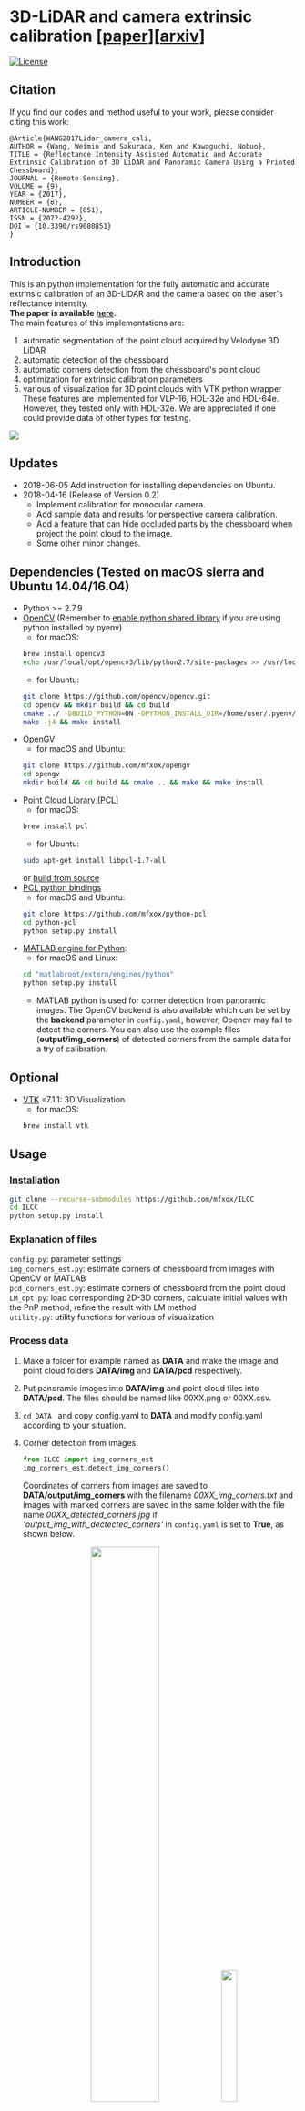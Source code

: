 # 3D-LiDAR and camera extrinsic calibration [[paper](http://www.mdpi.com/2072-4292/9/8/851/htm)][[arxiv](https://arxiv.org/abs/1708.05514)]
<!-- based on reflectance intensity of the laser -->

[![License](https://img.shields.io/badge/license-BSD-blue.svg)](LICENSE) 

## Citation
If you find our codes and method useful to your work, please consider citing this work:

    @Article{WANG2017Lidar_camera_cali,
    AUTHOR = {Wang, Weimin and Sakurada, Ken and Kawaguchi, Nobuo},
    TITLE = {Reflectance Intensity Assisted Automatic and Accurate Extrinsic Calibration of 3D LiDAR and Panoramic Camera Using a Printed Chessboard},
    JOURNAL = {Remote Sensing},
    VOLUME = {9},
    YEAR = {2017},
    NUMBER = {8},
    ARTICLE-NUMBER = {851},
    ISSN = {2072-4292},
    DOI = {10.3390/rs9080851}
    }

## Introduction

<!-- [[paper]](http://www.mdpi.com/journal/remotesensing)-->
This is an python implementation for the fully automatic and accurate extrinsic calibration of an 3D-LiDAR and the camera based on the laser's reflectance intensity. <br>
__The paper is available [here](http://www.mdpi.com/2072-4292/9/8/851/htm).__<br>
The main features of this implementations are:<br>
1. automatic segmentation of the point cloud acquired by Velodyne 3D LiDAR 
1. automatic detection of the chessboard 
1. automatic corners detection from the chessboard's point cloud
1. optimization for extrinsic calibration parameters
1. various of visualization for 3D point clouds with VTK python wrapper<br>
These features are implemented for VLP-16, HDL-32e and HDL-64e. However, they tested only with HDL-32e. We are appreciated if one could provide data of other types for testing.
<img src="readme_files/VLP16_omni60.gif" />


## Updates
* 2018-06-05 Add instruction for installing dependencies on Ubuntu.
* 2018-04-16 (Release of Version 0.2) 
    - Implement calibration for monocular camera.
    - Add sample data and results for perspective camera calibration.
    - Add a feature that can hide occluded parts by the chessboard when project the point cloud to the image.
    - Some other minor changes. 


## Dependencies (Tested on macOS sierra and Ubuntu 14.04/16.04)
* Python >= 2.7.9
* [OpenCV](http://opencv.org/) (Remember to [enable python shared library](https://github.com/pyenv/pyenv/wiki) if you are using python installed by  pyenv)
    - for macOS:<br> 
    ```sh
    brew install opencv3
    echo /usr/local/opt/opencv3/lib/python2.7/site-packages >> /usr/local/lib/python2.7/site-packages/opencv3.pth
    ```
    - for Ubuntu:<br> 
    ```sh
    git clone https://github.com/opencv/opencv.git
    cd opencv && mkdir build && cd build
    cmake ../ -DBUILD_PYTHON=ON -DPYTHON_INSTALL_DIR=/home/user/.pyenv/versions/2.7.16/lib/python2.7/site-packages -DPYTHON_EXECUTABLE=/home/user/.pyenv/shims/python
    make -j4 && make install
    ```
* [OpenGV](https://laurentkneip.github.io/opengv/page_installation.html)
    - for macOS and Ubuntu:<br> 
    ```sh
    git clone https://github.com/mfxox/opengv
    cd opengv
    mkdir build && cd build && cmake .. && make && make install
    ```
* [Point Cloud Library (PCL)](http://pointclouds.org/)
    - for macOS:<br> 
    ```sh
    brew install pcl
    ```
    - for Ubuntu:<br> 
    ```sh
    sudo apt-get install libpcl-1.7-all
    ```
    or [build from source](http://www.pointclouds.org/documentation/tutorials/compiling_pcl_posix.php)
* [PCL python bindings](<https://github.com/mfxox/python-pcl>)
    - for macOS and Ubuntu:<br> 
    ```sh
    git clone https://github.com/mfxox/python-pcl
    cd python-pcl
    python setup.py install
    ```
* [MATLAB engine for Python](https://www.mathworks.com/help/matlab/matlab_external/install-the-matlab-engine-for-python.html): 
    - for macOS and Linux:<br> 
    ```sh
    cd "matlabroot/extern/engines/python"
    python setup.py install
    ```
    - MATLAB python is used for corner detection from panoramic images. The OpenCV backend is also available which can be set by the __backend__ parameter in ```config.yaml```, however, Opencv may fail to detect the corners. You can also use the example files (__output/img_corners__) of detected corners from the sample data for a try of calibration.
<!-- * Other python packages: pip install -r [requirements.txt](requirements.txt) -->


## Optional
<!-- * [MATLAB engine for Python](https://www.mathworks.com/help/matlab/matlab_external/install-the-matlab-engine-for-python.html): Corner detection from images with MATLAB
   - for macOS or Linux:<br> 
    ```sh
    cd "matlabroot/extern/engines/python"
    python setup.py install
    ``` -->
* [VTK](https://github.com/Kitware/VTK) =7.1.1: 3D Visualization
    - for macOS:<br> 
    ```sh
    brew install vtk
    ```

## Usage
### Installation
```sh
git clone --recurse-submodules https://github.com/mfxox/ILCC
cd ILCC
python setup.py install
```


### Explanation of files
```config.py```: parameter settings <br>
 ```img_corners_est.py```: estimate corners of chessboard from images with OpenCV or MATLAB<br>
```pcd_corners_est.py```: estimate corners of chessboard from the point cloud<br>
```LM_opt.py```: load corresponding 2D-3D corners, calculate initial values with the PnP method, refine the result with LM method<br>
```utility.py```: utility functions for various of visualization


### Process data
1. Make a folder for example named as __DATA__ and make the image and point cloud folders __DATA/img__ and __DATA/pcd__ respectively. 

1. Put panoramic images into  __DATA/img__ and point cloud files into  __DATA/pcd__. The files should be named like 00XX.png or 00XX.csv.

1. ```cd DATA ``` and copy config.yaml to __DATA__ and modify config.yaml according to your situation.

1. Corner detection from images.<br>
    ```python
    from ILCC import img_corners_est
    img_corners_est.detect_img_corners()
    ```
    Coordinates of corners from images are saved to __DATA/output/img_corners__ with the filename *00XX_img_corners.txt* and images with marked corners are saved in the same folder with the file name *00XX_detected_corners.jpg* if _'output_img_with_dectected_corners'_ in ```config.yaml``` is set to __True__, as shown below.
    <div style="text-align: center">
    <img src="readme_files/0001_detected_corners.jpg" width = "50%" />
    <img src="readme_files/0001_detected_corners_zoom.jpg" width = "24.35%" />
    </div>
1. Corner detection from point clouds.<br>
    ```python
    from ILCC import pcd_corners_est
    pcd_corners_est.detect_pcd_corners()
    ```
    Coordinates of corners from point clouds are save to __output/pcd_seg__ with the filename *00XX_pcd_result.pkl*.  Segments of each point cloud are output to __/DATA/output/pcd_seg/00XX__.
1. Non-linear optimization for final extrinsic parameters.<br>
    ```python 
    from ILCC import LM_opt
    LM_opt.cal_ext_paras()
    ```
    The extrinsic calibration results are output in the end of the process and saved with the filename *YYYYMMDD_HHMMSS_calir_result.txt*.  Images of back-projected 3D corners using the calculated parameters are saved to __DATA/output__ if 'back_proj_corners' is set to **True**, as shown below.
    <div style="text-align: center">
    <img src="readme_files/0001_cal_backproj.jpg" width = "50%" />
    <img src="readme_files/0001_cal_backproj_zoom.jpg" width = "24.35%" /><br>
    <!-- <em>Example of panoramic image. </em> -->
    </div>

1. After the aforementioned process, utility module can be imported for visualizing various of results. <br>
    ```python
    from ILCC import utility
    utility.vis_back_proj(ind=1, img_style="orig", pcd_style="dis", hide_occlussion_by_marker=False)
    utility.vis_back_proj(ind=1, img_style="orig", pcd_style="dis", hide_occlussion_by_marker=True)
    utility.vis_back_proj(ind=1, img_style="edge", pcd_style="intens", hide_occlussion_by_marker=True)
    ```
     The image (see below) with back-projected point cloud with the calculated extrinsic parameters will be showed and press "s" for saving. __img_style__ can be "edge" (edge extracted) or "orig" (original image) and __pcd_style__ can be "dis" (color by distance) or "intens" (color by intensity).
    <div style="text-align: center">
    <p align="center"> 
    <img src="readme_files/0001_orig_dis.jpg" width = "80%" /><br>
    <em>Project points to the original image with coloring by distance.  The occluded part by the chessboard is not hided.</em>
    <br>
    <img src="readme_files/0001_orig_dis_hide_occlusion.jpg" width = "80%" /><br>
    <em>The occluded part by the chessboard is hided. The occluded part by the chessboard is hided by setting  the parameter hide_occlussion_by_marker True.</em> <br>
    Check the upper part of the chessboard in the two images above.  </em>
    <br>
    <img src="readme_files/0001_edge_intens_hide_occlusion.jpg" width = "80%" /><br>
    <em>Project points to the edge image with coloring by intensity. Occluded points by the chessboard are hided.</em>
    </p>
    </div>
    <div style="text-align: center">
    <p align="center"> 
    <img src="readme_files/0001_orig_dis.png" width = "20%" />
    <img src="readme_files/0001_orig_dis_hide_occlusion.png" width = "20%" />
    <img src="readme_files/0001_edge_intens.png" width = "20%" />
    <img src="readme_files/0001_edge_intens_hide_occlusion.png" width = "20%" /> <br>
    <em>Results of perspective images. From left to right: [color: distance, original image], [color: distance, original image, hide occlusion], [color: intensity, edge image], [color: intensity, edge image, hide occlusion]. </em>
    </p>
    </div>
<!-- 
    <div style="text-align: center">
    <p align="center"> 
    <img src="readme_files/0001_orig_dis_hide_occlusion.jpg" width = "49%" />
    <img src="readme_files/0001_edge_intens_hide_occlusion.jpg" width = "49%" />
    <em>Hide the occluded part by the chessboard by setting __hide_occlussion_by_marker__ True.</em>
    </p>
    </div> -->

1. For 3D visualization, [VTK](https:// clhub.com/Kitware/VTK) >=7.0 is necessary. See the example below for how to use.


## Example
### Sample Data
The sample data and processing results of detected corners can be downloaded from [here](https://www.dropbox.com/s/m0ogerftqav0fyx/ILCC_sample_data_and_result.zip?dl=0) (181M) for panoramic image and [here](https://www.dropbox.com/s/et0o4k2sp485nz1/ILCC_sample_perspective_data.zip?dl=0) (29M) for perspective image. <br> These data are acquired with the [chessboard file](readme_files/chessboard_A0_0.75_6_8.pdf) which contains 6*8 patterns and the length of one grid is 7.5cm if it is printed by A0 size.
### Process
* For panoramic camera
```sh
wget https://www.dropbox.com/s/m0ogerftqav0fyx/ILCC_sample_data_and_result.zip
unzip ILCC_sample_data_and_result.zip
cd ILCC_sample_data_and_result
```
copy ```config.yaml``` to __ILCC_sample_data_and_result__ folder.


* For perspective camera
```sh
wget https://www.dropbox.com/s/et0o4k2sp485nz1/ILCC_sample_perspective_data.zip
unzip ILCC_sample_perspective_data.zip
cd ILCC_sample_perspective_data
```

copy ```config.yaml``` to ILCC_sample_data_and_result folder.<br/>
Set __camera_type__ to 'perpsective' and input the intrinsic parameters to __instrinsic_para__ by modifying  ```config.yaml``` .


### Visualization ([VTK](https://github.com/Kitware/VTK) >=7.0 is necessary)
* visualization of the point cloud from .csv file
```python
    from ILCC import utility
    utility.vis_csv_pcd(ind=1)
```
<div style="text-align: center">
<img src="readme_files/vis_csv.png" width = "50%" />
</div>

* visualization of the segmented results
```python
    from ILCC import utility
    utility.vis_segments(ind=1)
```
<div style="text-align: center">
<img src="readme_files/vis_seg.png" width = "50%" />
</div>

* visualization of the detected point cloud segment of the chessboard
```python
    from ILCC import utility
    utility.vis_segments_only_chessboard_color(ind=1)
```
<div style="text-align: center">
<img src="readme_files/vis_chessboard_only.png" width = "50%" />
</div>

* visualization of the detected point cloud segment of the chessboard and the estimated chessboard model
```python
    from ILCC import utility
    utility.vis_ested_pcd_corners(ind=1)
```
<div style="text-align: center">
<img src="readme_files/vis_est_marker.png" width = "50%" />
</div>

* visualization of all detected chessboards
```python
    import utility
    import numpy as np
    utility.vis_all_markers(utility.vis_all_markers(np.arange(1, 21).tolist()))
```
<div style="text-align: center">
<img src="readme_files/all_frames_side.png" width = "60%" />
<img src="readme_files/all_frames_top.png" width = "65%" />
</div>


## Troubleshooting
1. The chessboard was not segmented properly.
* Make sure all points in the *csv* file are according to the time order. 
* Check the *LiDAR_type* and *laser_beams_num* in ```config.yaml``` are the same with your setup.
* Try to increase *jdc_thre_ratio* and *agglomerative_cluster_th_ratio* in ```config.yaml``` if the chessboard is over-segmented. Otherwise, decrease them if the chessboard is under-segmented.

2. The chessboard seems to be segmented properly by visualizing the segmentation result with **utility.vis_segments**, but "no marker is found" or the wrong segment is found.
* Check *pattern_size* and *grid_length* in ```config.yaml``` are set properly.
* Check the approximate distance of the chessboard is less than *marker_range_limit* in  ```config.yaml```.
* Try to increase the value of *chessboard_detect_planar_PCA_ratio* in ```config.yaml``` if the point cloud of the chessboard is very noisy in the normal vector direction.
* Try to decrease the value of *least_marker_points_num* in ```config.yaml``` if the chessboard is very far.

3. The corner of the chessboard point cloud is not correctly detected.
* Check the value of *intensity_col_in* in ```config.yaml``` is same with index of intensity's column in csv files, if you have similar visualized result in Issue [#10](https://github.com/mfxox/ILCC/issues/10).

For further questions, please discuss in [Issues](https://github.com/mfxox/ILCC/issues).


## Tested conditions
| No. |    LiDAR Model   | Camera Model | Pattern Size | Grid Length[cm] | Distance Range[m] |                                       Data source                                      |               Author              |
|:---:|:----------------:|:------------:|:------------:|:---------------:|:-----------------:|:--------------------------------------------------------------------------------------:|:---------------------------------:|
|  1  | Velodyne <br> HDL-32e |   Ladybug3 (panoramic)   |      8*6     |       7.5       |      1.2 ~ 2.6      | [link](https://www.dropbox.com/s/m0ogerftqav0fyx/ILCC_sample_data_and_result.zip?dl=0) | [mfxox](https://github.com/mfxox) |
|  2  | Velodyne <br> HDL-32e |   One monocular camera of the Ladybug3   |      8*6     |       7.5       |      1.2 ~ 2.6      | [link](https://www.dropbox.com/s/et0o4k2sp485nz1/ILCC_sample_perspective_data.zip?dl=0) | [mfxox](https://github.com/mfxox) |

## Contributing
We are appreciated if you could share the collected data with different sizes or patterns of chessboard or other types of LiDAR sensors. We will acknowledge your contributions in the tested conditions' list.

If you have any question, please discuss in [Issues](https://github.com/mfxox/ILCC/issues) or contact [me](mailto:weimin@ucl.nagoya-u.ac.jp) directly.


## To do list
<!-- 1. Uniformity check with chi-square test for chessboard detection -->
1. Remove the limitation of the constraints of the consistency between the patterns size and board size.  Make corners detectable with OpenCV.  
1. Integration for ROS
1. <del>Add optimization for perspective camera model</del>(20180416)
1. <del>Add parameters for HDL-64 and VLP-16-PACK</del>(20170614)


